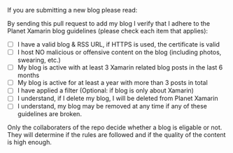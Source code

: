If you are submitting a new blog please read:

By sending this pull request to add my blog I verify that I adhere to the Planet Xamarin blog guidelines (please check each item that applies):

- [ ] I have a valid blog & RSS URL, if HTTPS is used, the certificate is valid
- [ ] I host NO malicious or offensive content on the blog (including photos, swearing, etc.)
- [ ] My blog is active with at least 3 Xamarin related blog posts in the last 6 months
- [ ] My blog is active for at least a year with more than 3 posts in total
- [ ] I have applied a filter (Optional: if blog is only about Xamarin)
- [ ] I understand, if I delete my blog, I will be deleted from Planet Xamarin
- [ ] I understand, my blog may be removed at any time if any of these guidelines are broken.

Only the collaboraters of the repo decide whether a blog is eligable or not. They will determine if the rules are followed and if the quality of the content is high enough.
